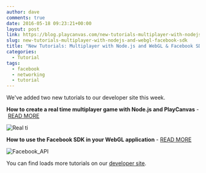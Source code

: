 ```yaml
---
author: dave
comments: true
date: 2016-05-18 09:23:21+00:00
layout: post
link: https://blog.playcanvas.com/new-tutorials-multiplayer-with-nodejs-and-webgl-facebook-sdk/
slug: new-tutorials-multiplayer-with-nodejs-and-webgl-facebook-sdk
title: "New Tutorials: Multiplayer with Node.js and WebGL & Facebook SDK"
categories:
  - Tutorial
tags:
  - facebook
  - networking
  - tutorial
---
```


We've added two new tutorials to our developer site this week.

**How to create a real time multiplayer game with Node.js and PlayCanvas** - [READ MORE](https://developer.playcanvas.com/tutorials/real-time-multiplayer/)

![Real ti](/img/multiplayer.gif)

**How to use the Facebook SDK in your WebGL application** - [READ MORE](https://developer.playcanvas.com/tutorials/facebook-api/)

![Facebook_API](/img/facebook-api.jpg)

You can find loads more tutorials on our [developer site](https://developer.playcanvas.com).
